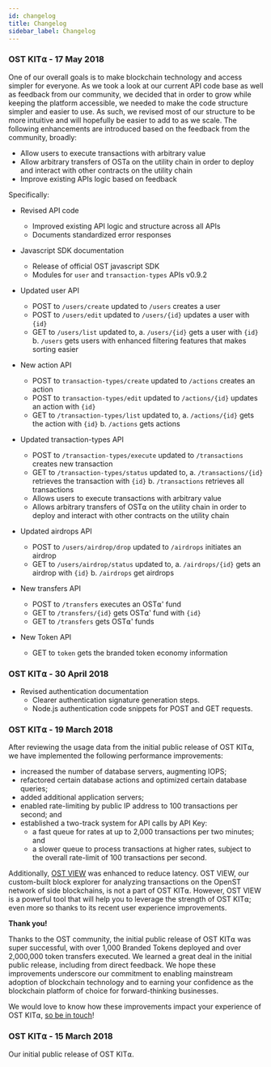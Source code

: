 ```yaml
---
id: changelog
title: Changelog
sidebar_label: Changelog
---
```

### OST KIT⍺ - 17 May 2018

One of our overall goals is to make blockchain technology and access simpler for everyone. As we took a look at our current API code base as well as feedback from our community, we decided that in order to grow while keeping the platform accessible, we needed to make the code structure simpler and easier to use. As such, we revised most of our structure to be more intuitive and will hopefully be easier to add to as we scale. The following enhancements are introduced based on the feedback from the community, broadly: 

 * Allow users to execute transactions with arbitrary value
 * Allow arbitrary transfers of OSTa on the utility chain in order to deploy and interact with other contracts on the utility chain
 * Improve existing APIs logic based on feedback

Specifically:

- Revised API code
	- Improved existing API logic and structure across all APIs
	- Documents standardized error responses

- Javascript SDK documentation
	- Release of official OST javascript SDK
	- Modules for `user` and `transaction-types` APIs v0.9.2

- Updated user API
	- POST to `/users/create` updated to `/users` creates a user
	- POST to `/users/edit` updated to `/users/{id}` updates a user with `{id}`
	- GET to `/users/list` updated to, 
		a. `/users/{id}` gets a user with `{id}`
		b. `/users` gets users with enhanced filtering features that makes sorting easier

- New action API 
	- POST to `transaction-types/create` updated to `/actions` creates an action
	- POST to `transaction-types/edit` updated to `/actions/{id}` updates an action with `{id}`
	- GET to `/transaction-types/list` updated to,
		a. `/actions/{id}` gets the action with `{id}`
		b. `/actions` gets actions

- Updated transaction-types API
	- POST to `/transaction-types/execute` updated to `/transactions` creates new transaction
	- GET to `/transaction-types/status` updated to, 
		a. `/transactions/{id}` retrieves the transaction with `{id}`
		b. `/transactions` retrieves all transactions
	- Allows users to execute transactions with arbitrary value
	- Allows arbitrary transfers of OST⍺ on the utility chain in order to deploy and interact with other contracts on the utility chain			

- Updated airdrops API
	- POST to `/users/airdrop/drop` updated to `/airdrops` initiates an airdrop
	- GET to `/users/airdrop/status` updated to, 
		a. `/airdrops/{id}` gets an airdrop with `{id}`
		b. `/airdrops` get airdrops

- New transfers API
	- POST to `/transfers` executes an OST⍺' fund
	- GET to `/transfers/{id}` gets OST⍺' fund with `{id}`
	- GET to `/transfers` gets OST⍺' funds

- New Token API
	- GET to `token` gets the branded token economy information


### OST KIT⍺ - 30 April 2018
- Revised authentication documentation 
	- Clearer authentication signature generation steps. 
	- Node.js authentication code snippets for POST and GET requests.


### OST KIT⍺ - 19 March 2018

After reviewing the usage data from the initial public release of OST KIT⍺, we have implemented the following performance improvements:

- increased the number of database servers, augmenting IOPS;
- refactored certain database actions and optimized certain database queries;
- added additional application servers;
- enabled rate-limiting by public IP address to 100 transactions per second; and
- established a two-track system for API calls by API Key:
  	- a fast queue for rates at up to 2,000 transactions per two minutes; and
	- a slower queue to process transactions at higher rates, subject to the overall rate-limit of 100 transactions per second.

Additionally, [<u>OST VIEW</u>](https://view.ost.com/) was enhanced to reduce latency. OST VIEW, our custom-built block explorer for analyzing transactions on the OpenST network of side blockchains, is not a part of OST KIT⍺. However, OST VIEW is a powerful tool that will help you to leverage the strength of OST KIT⍺; even more so thanks to its recent user experience improvements.

**Thank you!**

Thanks to the OST community, the initial public release of OST KIT⍺ was super successful, with over 1,000 Branded Tokens deployed and over 2,000,000 token transfers executed. We learned a great deal in the initial public release, including from direct feedback. We hope these improvements underscore our commitment to enabling mainstream adoption of blockchain technology and to earning your confidence as the blockchain platform of choice for forward-thinking businesses.

We would love to know how these improvements impact your experience of OST KIT⍺, [<u>so be in touch</u>](https://help.ost.com/support/discussions)!

### OST KIT⍺ - 15 March 2018

Our initial public release of OST KIT⍺.
